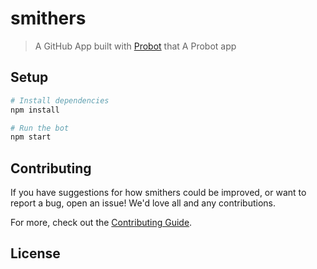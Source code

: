 # smithers

> A GitHub App built with [Probot](https://github.com/probot/probot) that A Probot app

## Setup

```sh
# Install dependencies
npm install

# Run the bot
npm start
```

## Contributing

If you have suggestions for how smithers could be improved, or want to report a bug, open an issue! We'd love all and any contributions.

For more, check out the [Contributing Guide](CONTRIBUTING.md).

## License
